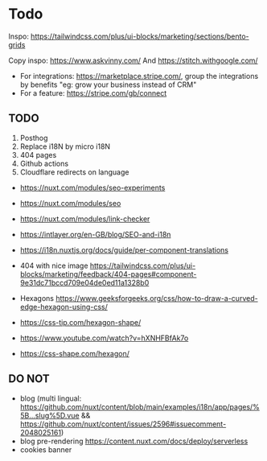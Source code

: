 # Todo

Inspo: https://tailwindcss.com/plus/ui-blocks/marketing/sections/bento-grids

Copy inspo: https://www.askvinny.com/
And https://stitch.withgoogle.com/

- For integrations: https://marketplace.stripe.com/, group the integrations by benefits "eg: grow your business instead of CRM"
- For a feature: https://stripe.com/gb/connect

## TODO

1. Posthog
2. Replace i18N by micro i18N
3. 404 pages
4. Github actions
5. Cloudflare redirects on language

- <https://nuxt.com/modules/seo-experiments>
- <https://nuxt.com/modules/seo>
- <https://nuxt.com/modules/link-checker>
- <https://intlayer.org/en-GB/blog/SEO-and-i18n>
- https://i18n.nuxtjs.org/docs/guide/per-component-translations
- 404 with nice image <https://tailwindcss.com/plus/ui-blocks/marketing/feedback/404-pages#component-9e31dc71bccd709e04de0ed11a1328b0>

- Hexagons <https://www.geeksforgeeks.org/css/how-to-draw-a-curved-edge-hexagon-using-css/>
- <https://css-tip.com/hexagon-shape/>
- <https://www.youtube.com/watch?v=hXNHFBfAk7o>
- <https://css-shape.com/hexagon/>

## DO NOT

- blog (multi lingual: https://github.com/nuxt/content/blob/main/examples/i18n/app/pages/%5B...slug%5D.vue && https://github.com/nuxt/content/issues/2596#issuecomment-2048025161)
- blog pre-rendering https://content.nuxt.com/docs/deploy/serverless
- cookies banner
